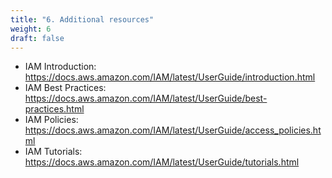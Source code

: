 ```yaml
---
title: "6. Additional resources"
weight: 6
draft: false
---
```


* IAM Introduction: <https://docs.aws.amazon.com/IAM/latest/UserGuide/introduction.html>
* IAM Best Practices: <https://docs.aws.amazon.com/IAM/latest/UserGuide/best-practices.html>
* IAM Policies: <https://docs.aws.amazon.com/IAM/latest/UserGuide/access_policies.html>
* IAM Tutorials: <https://docs.aws.amazon.com/IAM/latest/UserGuide/tutorials.html>

